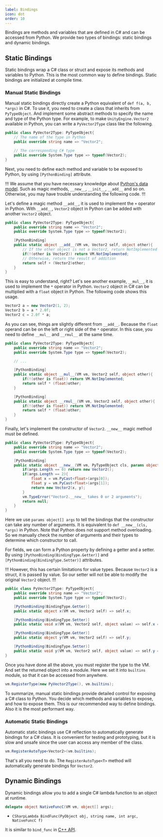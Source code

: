 ```yaml
---
label: Bindings
icon: dot
order: 10
---
```


Bindings are methods and variables that are defined in C# and can be accessed from Python.
We provide two types of bindings: static bindings and dynamic bindings.

## Static Bindings

Static bindings wrap a C# class or struct and expose its methods and variables to Python.
This is the most common way to define bindings.
Static bindings are initialized at compile time.

### Manual Static Bindings

Manual static bindings directly create a Python equivalent of `def f(a, b, *args)` in C#.
To use it, you need to create a class that inherits from `PyTypeObject`.
And implement some abstract methods to specify the name and type of the Python type.
For example, to make `UnityEngine.Vector2` available in Python, you can write a `PyVector2Type`
class like the following.

```csharp
public class PyVector2Type: PyTypeObject{
    // The name of the type in Python
    public override string name => "Vector2";

    // The corresponding C# type
    public override System.Type type => typeof(Vector2);
}
```

Next, you need to define each method and variable to be exposed to Python,
by using `[PythonBinding]` attribute.

!!!
We assume that you have necessary knowledge about
[Python's data model](https://docs.python.org/3/reference/datamodel.html).
Such as magic methods, `__new__`, `__init__`, `__add__` and so on.
Otherwise, you may have trouble understanding the following code.
!!!

Let's define a magic method `__add__`, it is used to implement the `+` operator in Python.
With `__add__`, `Vector2` object in Python can be added with another `Vector2` object.

```csharp
public class PyVector2Type: PyTypeObject{
    public override string name => "Vector2";
    public override System.Type type => typeof(Vector2);

    [PythonBinding]
    public static object __add__(VM vm, Vector2 self, object other){
        // If the other object is not a Vector2, return NotImplemented
        if(!(other is Vector2)) return VM.NotImplemented;
        // Otherwise, return the result of addition
        return self + (Vector2)other;
    }
}
```

This is easy to understand, right?
Let's see another example, `__mul__`, it is used to implement the `*` operator in Python.
`Vector2` object in C# can be multiplied with a `float` object in Python.
The following code shows this usage.

```csharp
Vector2 a = new Vector2(1, 2);
Vector2 b = a * 2.0f;
Vector2 c = 2.0f * a;
```

As you can see, things are slightly different from `__add__`.
Because the `float` operand can be on the left or right side of the `*` operator.
In this case, you need to define `__mul__` and `__rmul__` at the same time.

```csharp
public class PyVector2Type: PyTypeObject{
    public override string name => "Vector2";
    public override System.Type type => typeof(Vector2);

    // ...

    [PythonBinding]
    public static object __mul__(VM vm, Vector2 self, object other){
        if(!(other is float)) return VM.NotImplemented;
        return self * (float)other;
    }

    [PythonBinding]
    public static object __rmul__(VM vm, Vector2 self, object other){
        if(!(other is float)) return VM.NotImplemented;
        return self * (float)other;
    }
}
```


Finally, let's implement the constructor of `Vector2`.
`__new__` magic method must be defined.

```csharp
public class PyVector2Type: PyTypeObject{
    public override string name => "Vector2";
    public override System.Type type => typeof(Vector2);

    [PythonBinding]
    public static object __new__(VM vm, PyTypeObject cls, params object[] args){
        if(args.Length == 0) return new Vector2();
        if(args.Length == 2){
            float x = vm.PyCast<float>(args[0]);
            float y = vm.PyCast<float>(args[1]);
            return new Vector2(x, y);
        }
        vm.TypeError("Vector2.__new__ takes 0 or 2 arguments");
        return null;
    }
}
```

Here we use `params object[] args` to tell the bindings that the constructor can take any number of arguments.
It is equivalent to `def __new__(cls, *args)` in Python.
Note that Python does not support method overloading.
So we manually check the number of arguments and their types to determine which constructor to call.

For fields, we can form a Python property by defining a getter and a setter.
By using `[PythonBinding(BindingType.Getter)]` and `[PythonBinding(BindingType.Setter)]` attributes.

!!!
However, this has certain limitations for value types. Because `Vector2` is a struct, it is passed by value.
So our setter will not be able to modify the original `Vector2` object.
!!!

```csharp
public class PyVector2Type: PyTypeObject{
    public override string name => "Vector2";
    public override System.Type type => typeof(Vector2);

    [PythonBinding(BindingType.Getter)]
    public static object x(VM vm, Vector2 self) => self.x;

    [PythonBinding(BindingType.Setter)]
    public static void x(VM vm, Vector2 self, object value) => self.x = vm.PyCast<float>(value);

    [PythonBinding(BindingType.Getter)]
    public static object y(VM vm, Vector2 self) => self.y;

    [PythonBinding(BindingType.Setter)]
    public static void y(VM vm, Vector2 self, object value) => self.y = vm.PyCast<float>(value);
}
```

Once you have done all the above, you must register the type to the VM.
And set the returned object into a module.
Here we set it into `builtins` module, so that it can be accessed from anywhere.

```csharp
vm.RegisterType(new PyVector2Type(), vm.builtins);
```

To summarize, manual static bindings provide detailed control for exposing a C# class to Python.
You decide which methods and variables to expose, and how to expose them.
This is our recommended way to define bindings. Also it is the most performant way.

### Automatic Static Bindings

Automatic static bindings use C# reflection to automatically generate bindings for a C# class.
It is convenient for testing and prototyping, but it is slow and unsafe since the user can access any member of the class.

```csharp
vm.RegisterAutoType<Vector2>(vm.builtins);
```

That's all you need to do. The `RegisterAutoType<T>` method will automatically generate bindings for `Vector2`.


## Dynamic Bindings

Dynamic bindings allow you to add a single C# lambda function to an object at runtime.

```csharp
delegate object NativeFuncC(VM vm, object[] args);
```

+ `CSharpLambda BindFunc(PyObject obj, string name, int argc, NativeFuncC f)`

It is similar to `bind_func` in [C++ API](../quick-start/bind/).
